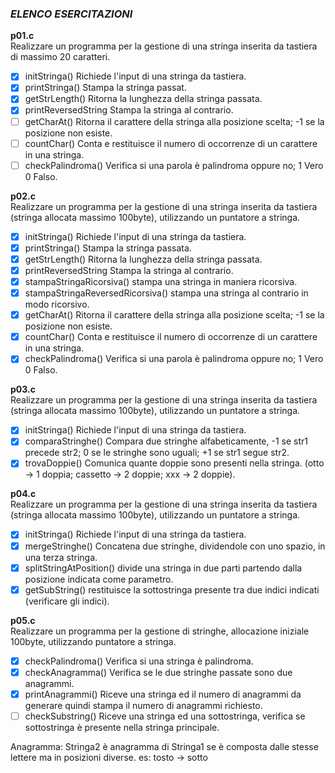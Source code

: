 ### *ELENCO ESERCITAZIONI*

**p01.c**  
Realizzare un programma per la gestione di una stringa inserita da tastiera di massimo 20 caratteri.
- [x] initStringa() Richiede l'input di una stringa da tastiera.
- [x] printStringa() Stampa la stringa passat.
- [x] getStrLength() Ritorna la lunghezza della stringa passata.
- [x] printReversedString Stampa la stringa al contrario.
- [ ] getCharAt() Ritorna il carattere della stringa alla posizione scelta; -1 se la posizione non esiste.
- [ ] countChar() Conta e restituisce il numero di occorrenze di un carattere in una stringa.
- [ ] checkPalindroma() Verifica si una parola è palindroma oppure no; 1 Vero 0 Falso. 

**p02.c**  
Realizzare un programma per la gestione di una stringa inserita da tastiera (stringa allocata massimo 100byte), utilizzando un puntatore a stringa.
- [x] initStringa() Richiede l'input di una stringa da tastiera.
- [x] printStringa() Stampa la stringa passata.
- [x] getStrLength() Ritorna la lunghezza della stringa passata.
- [x] printReversedString Stampa la stringa al contrario.
- [x] stampaStringaRicorsiva() stampa una stringa in maniera ricorsiva.
- [x] stampaStringaReversedRicorsiva() stampa una stringa al contrario in modo ricorsivo.
- [x] getCharAt() Ritorna il carattere della stringa alla posizione scelta; -1 se la posizione non esiste.
- [x] countChar() Conta e restituisce il numero di occorrenze di un carattere in una stringa.
- [x] checkPalindroma() Verifica si una parola è palindroma oppure no; 1 Vero 0 Falso.

**p03.c**  
Realizzare un programma per la gestione di una stringa inserita da tastiera (stringa allocata massimo 100byte), utilizzando un puntatore a stringa.
- [x] initStringa() Richiede l'input di una stringa da tastiera.
- [x] comparaStringhe() Compara due stringhe alfabeticamente, -1 se str1 precede str2; 0 se le stringhe sono uguali; +1 se str1 segue str2.
- [x] trovaDoppie() Comunica quante doppie sono presenti nella stringa. (otto -> 1 doppia; cassetto -> 2 doppie; xxx -> 2 doppie).

**p04.c**  
Realizzare un programma per la gestione di una stringa inserita da tastiera (stringa allocata massimo 100byte), utilizzando un puntatore a stringa.
- [x] initStringa() Richiede l'input di una stringa da tastiera.
- [x] mergeStringhe() Concatena due stringhe, dividendole con uno spazio, in una terza stringa.
- [x] splitStringAtPosition() divide una stringa in due parti partendo dalla posizione indicata come parametro.
- [x] getSubString() restituisce la sottostringa presente tra due indici indicati (verificare gli indici).

**p05.c**  
Realizzare un programma per la gestione di stringhe, allocazione iniziale 100byte, utilizzando puntatore a stringa.
- [x] checkPalindroma() Verifica si una stringa è palindroma.
- [x] checkAnagramma() Verifica se le due stringhe passate sono due anagrammi.
- [x] printAnagrammi() Riceve una stringa ed il numero di anagrammi da generare quindi stampa il numero di anagrammi richiesto.
- [ ] checkSubstring() Riceve una stringa ed una sottostringa, verifica se sottostringa è presente nella stringa principale.   

Anagramma: Stringa2 è anagramma di Stringa1 se è composta dalle stesse lettere ma in posizioni diverse.
es: tosto -> sotto